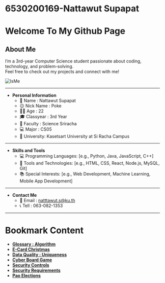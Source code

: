 # 6530200169-Nattawut Supapat

# Welcome To My Github Page

## About Me
I’m a 3rd-year Computer Science student passionate about coding, technology, and problem-solving.  
Feel free to check out my projects and connect with me! 

![IsMe](MyIMG/ME.jpg)

---

- **Personal Information**
  - 🧑 Name : Nattawut Supapat
  - 😉 Nick Name : Poke
  - 👨‍🎓 Age : 22
  - 🎓 Classyear : 3rd Year
  - 🔬 Faculty : Science Sriracha
  - 💻 Major : CS05
  - 🏫 University: Kasetsart University at Si Racha Campus

 ---
 
- **Skills and Tools**
  - 💻 Programming Languages: [e.g., Python, Java, JavaScript, C++]
  - 🔧 Tools and Technologies: [e.g., HTML, CSS, React, Node.js, MySQL, Git]
  - 📚 Special Interests: [e.g., Web Development, Machine Learning, Mobile App Development]

 ---
 
- **Contact Me**
  - 📧 Email : natttawut.s@ku.th
  - 📞 Tell : 063-082-1353
 
---

# Bookmark Content
  - **[Glossary : Algorithm](algorithm.md)**
  - **[E-Card Christmas](e-card.md)**
  - **[Data Quality : Uniqueness](uniqueness.md)**
  - **[Cyber Board Game](board-game.md)**
  - **[Security Controls](security-control)**
  - **[Security Requirements](security-requirements)**
  - **[Pao Elections](pao-elections.md)**
